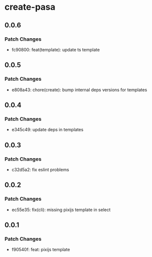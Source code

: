 # create-pasa

## 0.0.6

### Patch Changes

- fc90800: feat(template): update ts template

## 0.0.5

### Patch Changes

- e808a43: chore(create): bump internal deps versions for templates

## 0.0.4

### Patch Changes

- e345c49: update deps in templates

## 0.0.3

### Patch Changes

- c32d5a2: fix eslint problems

## 0.0.2

### Patch Changes

- ec55e35: fix(cli): missing pixijs template in select

## 0.0.1

### Patch Changes

- f90540f: feat: pixijs template
